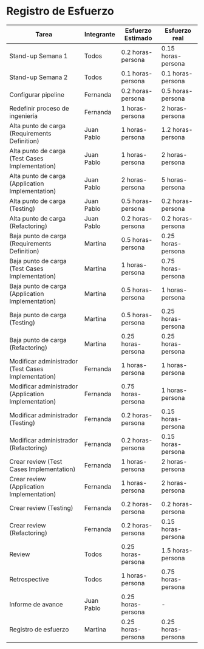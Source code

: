 # Registro de Esfuerzo

Tarea | Integrante | Esfuerzo Estimado | Esfuerzo real |
|---|---|---|---|
| Stand-up Semana 1 | Todos | 0.2 horas-persona | 0.15 horas-persona |
| Stand-up Semana 2 | Todos | 0.1 horas-persona | 0.1 horas-persona |
| Configurar pipeline | Fernanda | 0.2 horas-persona | 0.5 horas-persona |
| Redefinir proceso de ingeniería | Fernanda | 1 horas-persona | 2 horas-persona |
| Alta punto de carga (Requirements Definition) | Juan Pablo | 1 horas-persona | 1.2 horas-persona |
| Alta punto de carga (Test Cases Implementation) | Juan Pablo | 1 horas-persona | 2 horas-persona |
| Alta punto de carga (Application Implementation) | Juan Pablo | 2 horas-persona | 5 horas-persona |
| Alta punto de carga (Testing) | Juan Pablo | 0.5 horas-persona | 0.2 horas-persona |
| Alta punto de carga (Refactoring) | Juan Pablo | 0.2 horas-persona | 0.2 horas-persona |
| Baja punto de carga (Requirements Definition) | Martina | 0.5 horas-persona | 0.25 horas-persona |
| Baja punto de carga (Test Cases Implementation) | Martina | 1 horas-persona | 0.75 horas-persona |
| Baja punto de carga (Application Implementation) | Martina | 0.5 horas-persona | 1 horas-persona |
| Baja punto de carga (Testing) | Martina | 0.5 horas-persona | 0.25 horas-persona |
| Baja punto de carga (Refactoring) | Martina | 0.25 horas-persona | 0.25 horas-persona |
| Modificar administrador (Test Cases Implementation) | Fernanda | 1 horas-persona | 1 horas-persona |
| Modificar administrador (Application Implementation) | Fernanda | 0.75 horas-persona | 1 horas-persona |
| Modificar administrador (Testing) | Fernanda | 0.2 horas-persona | 0.15 horas-persona |
| Modificar administrador (Refactoring) | Fernanda | 0.2 horas-persona | 0.15 horas-persona |
| Crear review (Test Cases Implementation) | Fernanda | 1 horas-persona | 2 horas-persona |
| Crear review (Application Implementation) | Fernanda | 1 horas-persona | 2 horas-persona |
| Crear review (Testing) | Fernanda | 0.2 horas-persona | 0.2 horas-persona |
| Crear review (Refactoring) | Fernanda | 0.2 horas-persona | 0.15 horas-persona |
| Review | Todos | 0.25 horas-persona | 1.5 horas-persona |
| Retrospective | Todos | 1 horas-persona | 0.75 horas-persona |
| Informe de avance | Juan Pablo | 0.25 horas-persona | - |
| Registro de esfuerzo | Martina | 0.25 horas-persona | 0.25 horas-persona |
